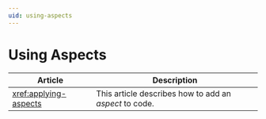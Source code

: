 ```yaml
---
uid: using-aspects
---
```


# Using Aspects
 

| Article                 | Description                                                                                                                                            |
|-------------------------|--------------------------------------------------------------------------------------------------------------------------------------------------------|
| <xref:applying-aspects> | This article describes how to add an _aspect_ to code.    |
